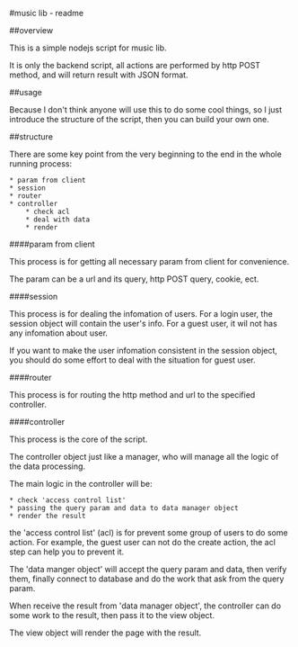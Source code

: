 
#music lib - readme

##overview

This is a simple nodejs script for music lib.

It is only the backend script, all actions are performed by http POST method, and will return result with JSON format.
	
##usage

Because I don't think anyone will use this to do some cool things, so I just introduce the structure of the script, then you can build your own one.
	
##structure

There are some key point from the very beginning to the end in the whole running process:
	
	* param from client
	* session
	* router
	* controller
		* check acl
		* deal with data
		* render

####param from client

This process is for getting all necessary param from client for convenience.

The param can be a url and its query, http POST query, cookie, ect.


####session

This process is for dealing the infomation of users. For a login user, the session object will contain the user's info. For a guest user, it wil not has any infomation about user.

If you want to make the user infomation consistent in the session object, you should do some effort to deal with the situation for guest user.


####router

This process is for routing the http method and url to the specified controller.


####controller

This process is the core of the script.

The controller object just like a manager, who will manage all the logic of the data processing.

The main logic in the controller will be:

	* check 'access control list'
	* passing the query param and data to data manager object
	* render the result

the 'access control list' (acl) is for prevent some group of users to do some action. For example, the guest user can not do the create action, the acl step can help you to prevent it.

The 'data manger object' will accept the query param and data, then verify them, finally connect to database and do the work that ask from the query param.

When receive the result from 'data manager object', the controller can do some work to the result, then pass it to the view object.

The view object will render the page with the result.

